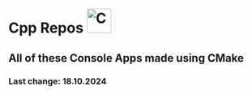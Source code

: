# Cpp Repos <a><img src="https://raw.githubusercontent.com/danielcranney/readme-generator/main/public/icons/skills/cpp-colored.svg" width="48" height="48" alt="C++"/></a> #
## All of these Console Apps made using CMake ##
### <p>Last change: <time>18.10.2024</time></p> ###


